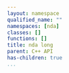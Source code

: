 ```yaml
---
layout: namespace
qualified_name: ""
namespaces: [nda]
classes: []
functions: []
title: nda long
parent: C++ API
has-children: true
...
```

